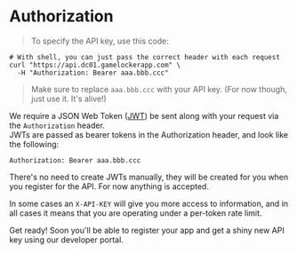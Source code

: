 # Authorization

> To specify the API key, use this code:

```shell
# With shell, you can just pass the correct header with each request
curl "https://api.dc01.gamelockerapp.com" \
  -H "Authorization: Bearer aaa.bbb.ccc"
```

> Make sure to replace `aaa.bbb.ccc` with your API key. (For now though, just use it.  It's alive!)

We require a JSON Web Token ([JWT](https://jwt.io/)) be sent along with your request via the `Authorization` header.  
JWTs are passed as bearer tokens in the Authorization header, and look like the following:

`Authorization: Bearer aaa.bbb.ccc`

There's no need to create JWTs manually, they will be created for you when you register for the API.
For now anything is accepted.

In some cases an `X-API-KEY` will give you more access to information, and in all
 cases it means that you are operating under a per-token rate limit.

<aside class="notice">
Get ready!  Soon you'll be able to register your app and get a shiny new API key using our developer portal.
</aside>

